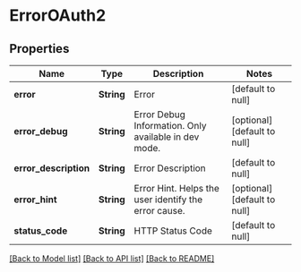 # ErrorOAuth2

## Properties

| Name                  | Type       | Description                                          | Notes                        |
| --------------------- | ---------- | ---------------------------------------------------- | ---------------------------- |
| **error**             | **String** | Error                                                | [default to null]            |
| **error_debug**       | **String** | Error Debug Information. Only available in dev mode. | [optional] [default to null] |
| **error_description** | **String** | Error Description                                    | [default to null]            |
| **error_hint**        | **String** | Error Hint. Helps the user identify the error cause. | [optional] [default to null] |
| **status_code**       | **String** | HTTP Status Code                                     | [default to null]            |

[[Back to Model list]](../README.md#documentation-for-models) [[Back to API list]](../README.md#documentation-for-api-endpoints) [[Back to README]](../README.md)
